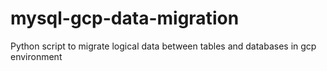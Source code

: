 # mysql-gcp-data-migration
Python script to migrate logical data between tables and databases in gcp environment
